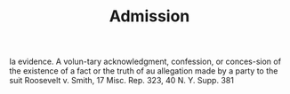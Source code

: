 ---
title: Admission
letter: A
permalink: "/definitions/admission.html"
body: Ia evidence. A volun-tary acknowledgment, confession, or conces-sion of the
  existence of a fact or the truth of au allegation made by a party to the suit Roosevelt
  v. Smith, 17 Misc. Rep. 323, 40 N. Y. Supp. 381
published_at: '2018-07-07'
layout: post
---